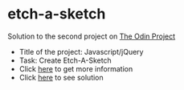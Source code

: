 # etch-a-sketch
Solution to the second project on [The Odin Project](http://www.theodinproject.com/home)

* Title of the project: Javascript/jQuery
* Task: Create Etch-A-Sketch
* Click [here](http://www.theodinproject.com/web-development-101/javascript-and-jquery) to get more information
* Click [here](http://htmlpreview.github.io/?https://github.com/petarGitNik/etch-a-sketch/blob/master/index.html) to see solution
